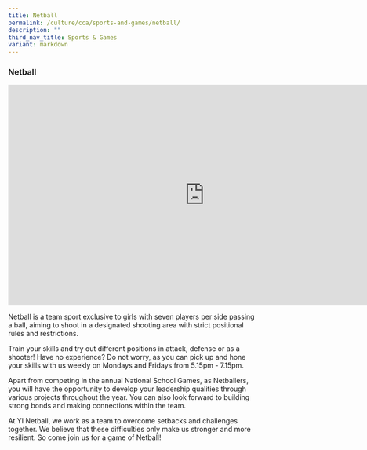 ```yaml
---
title: Netball
permalink: /culture/cca/sports-and-games/netball/
description: ""
third_nav_title: Sports & Games
variant: markdown
---
```

### **Netball**

<iframe width="800" height="450" src="https://www.youtube.com/embed/oDsL3cN-_SI" title="Netball" frameborder="0" allow="accelerometer; autoplay; clipboard-write; encrypted-media; gyroscope; picture-in-picture; web-share" allowfullscreen=""></iframe>

Netball is a team sport exclusive to girls with seven players per side passing a ball, aiming to shoot in a designated shooting area with strict positional rules and restrictions. 

Train your skills and try out different positions in attack, defense or as a shooter! Have no experience? Do not worry, as you can pick up and hone your skills with us weekly on Mondays and Fridays from 5.15pm - 7.15pm. 

Apart from competing in the annual National School Games, as Netballers, you will have the opportunity to develop your leadership qualities through various projects throughout the year. You can also look forward to building strong bonds and making connections within the team. 

At YI Netball, we work as a team to overcome setbacks and challenges together. We believe that these difficulties only make us stronger and more resilient. So come join us for a game of Netball!